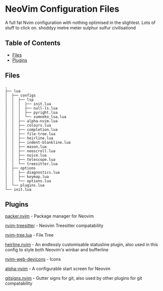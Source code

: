 # NeoVim Configuration Files

A full fat Nvim configuration with nothing optimised in the slightest. Lots of stuff to click on.
shoddyy metre meter sulphur sulfur civilisationd 


## Table of Contents

* [Files](#files)
* [Plugins](#plugins)

## Files

```
.
├── lua
│  ├── configs
│  │  ├── lsp
│  │  │  ├── init.lua
│  │  │  ├── null-ls.lua
│  │  │  ├── pyright.lua
│  │  │  └── sumneko_lua.lua
│  │  ├── alpha-nvim.lua
│  │  ├── colours.lua
│  │  ├── completion.lua
│  │  ├── file-tree.lua
│  │  ├── heirline.lua
│  │  ├── indent-blankline.lua
│  │  ├── mason.lua
│  │  ├── neoscroll.lua
│  │  ├── noice.lua
│  │  ├── telescope.lua
│  │  └── treesitter.lua
│  ├── options
│  │  ├── diagnostics.lua
│  │  ├── keymap.lua
│  │  └── options.lua
│  └── plugins.lua
└── init.lua
```

## Plugins

[packer.nvim](https://github.com/wbthomason/packer.nvim) - Package manager for Neovim

[nvim-treesitter](https://github.com/nvim-treesitter/nvim-treesitter) - Neovim Treesitter compatability

[nvim-tree.lua](https://github.com/kyazdani42/nvim-tree.lua) - File Tree

[heirline.nvim](https://github.com/rebelot/heirline.nvim) - An endlessly customisable statusline plugin, also used in this config to style both Neovim's winbar and bufferline

[nvim-web-devicons](https://github.com/kyazdani42/nvim-web-devicons) - Icons

[alpha-nvim](https://github.com/goolord/alpha-nvim) - A configurable start screen for Neovim

[gitsigns.nvim](https://github.com/lewis6991/gitsigns.nvim) - Gutter signs for git, also used by other plugins for git compatability


